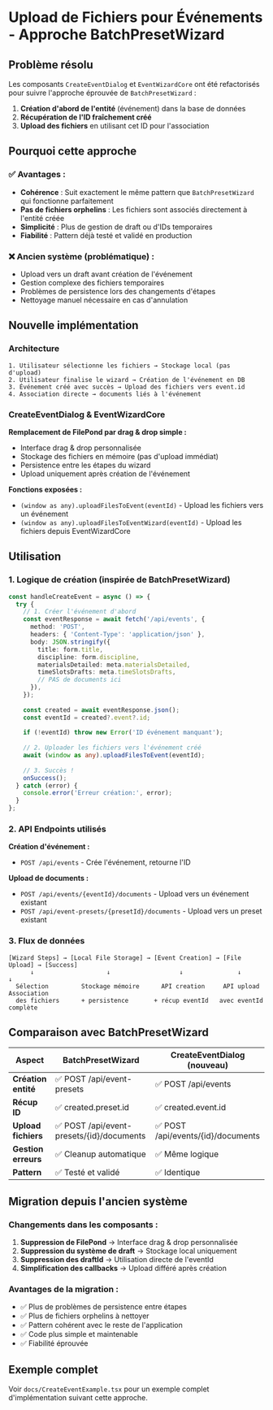 # Upload de Fichiers pour Événements - Approche BatchPresetWizard

## Problème résolu

Les composants `CreateEventDialog` et `EventWizardCore` ont été refactorisés pour suivre l'approche éprouvée de `BatchPresetWizard` :

1. **Création d'abord de l'entité** (événement) dans la base de données
2. **Récupération de l'ID fraîchement créé**
3. **Upload des fichiers** en utilisant cet ID pour l'association

## Pourquoi cette approche

### ✅ **Avantages :**
- **Cohérence** : Suit exactement le même pattern que `BatchPresetWizard` qui fonctionne parfaitement
- **Pas de fichiers orphelins** : Les fichiers sont associés directement à l'entité créée
- **Simplicité** : Plus de gestion de draft ou d'IDs temporaires
- **Fiabilité** : Pattern déjà testé et validé en production

### ❌ **Ancien système (problématique) :**
- Upload vers un draft avant création de l'événement
- Gestion complexe des fichiers temporaires
- Problèmes de persistence lors des changements d'étapes
- Nettoyage manuel nécessaire en cas d'annulation

## Nouvelle implémentation

### Architecture
```
1. Utilisateur sélectionne les fichiers → Stockage local (pas d'upload)
2. Utilisateur finalise le wizard → Création de l'événement en DB
3. Événement créé avec succès → Upload des fichiers vers event.id
4. Association directe → documents liés à l'événement
```

### CreateEventDialog & EventWizardCore

**Remplacement de FilePond par drag & drop simple :**
- Interface drag & drop personnalisée
- Stockage des fichiers en mémoire (pas d'upload immédiat)
- Persistence entre les étapes du wizard
- Upload uniquement après création de l'événement

**Fonctions exposées :**
- `(window as any).uploadFilesToEvent(eventId)` - Upload les fichiers vers un événement
- `(window as any).uploadFilesToEventWizard(eventId)` - Upload les fichiers depuis EventWizardCore

## Utilisation

### 1. Logique de création (inspirée de BatchPresetWizard)

```typescript
const handleCreateEvent = async () => {
  try {
    // 1. Créer l'événement d'abord
    const eventResponse = await fetch('/api/events', {
      method: 'POST',
      headers: { 'Content-Type': 'application/json' },
      body: JSON.stringify({
        title: form.title,
        discipline: form.discipline,
        materialsDetailed: meta.materialsDetailed,
        timeSlotsDrafts: meta.timeSlotsDrafts,
        // PAS de documents ici
      }),
    });
    
    const created = await eventResponse.json();
    const eventId = created?.event?.id;
    
    if (!eventId) throw new Error('ID événement manquant');
    
    // 2. Uploader les fichiers vers l'événement créé
    await (window as any).uploadFilesToEvent(eventId);
    
    // 3. Succès !
    onSuccess();
  } catch (error) {
    console.error('Erreur création:', error);
  }
};
```

### 2. API Endpoints utilisés

**Création d'événement :**
- `POST /api/events` - Crée l'événement, retourne l'ID

**Upload de documents :**
- `POST /api/events/{eventId}/documents` - Upload vers un événement existant
- `POST /api/event-presets/{presetId}/documents` - Upload vers un preset existant

### 3. Flux de données

```
[Wizard Steps] → [Local File Storage] → [Event Creation] → [File Upload] → [Success]
      ↓                    ↓                   ↓               ↓            ↓
  Sélection         Stockage mémoire      API creation     API upload   Association
  des fichiers      + persistence       + récup eventId   avec eventId   complète
```

## Comparaison avec BatchPresetWizard

| Aspect | BatchPresetWizard | CreateEventDialog (nouveau) |
|--------|-------------------|------------------------------|
| **Création entité** | ✅ POST /api/event-presets | ✅ POST /api/events |
| **Récup ID** | ✅ created.preset.id | ✅ created.event.id |
| **Upload fichiers** | ✅ POST /api/event-presets/{id}/documents | ✅ POST /api/events/{id}/documents |
| **Gestion erreurs** | ✅ Cleanup automatique | ✅ Même logique |
| **Pattern** | ✅ Testé et validé | ✅ Identique |

## Migration depuis l'ancien système

### Changements dans les composants :
1. **Suppression de FilePond** → Interface drag & drop personnalisée
2. **Suppression du système de draft** → Stockage local uniquement
3. **Suppression des draftId** → Utilisation directe de l'eventId
4. **Simplification des callbacks** → Upload différé après création

### Avantages de la migration :
- ✅ Plus de problèmes de persistence entre étapes
- ✅ Plus de fichiers orphelins à nettoyer
- ✅ Pattern cohérent avec le reste de l'application
- ✅ Code plus simple et maintenable
- ✅ Fiabilité éprouvée

## Exemple complet

Voir `docs/CreateEventExample.tsx` pour un exemple complet d'implémentation suivant cette approche.
